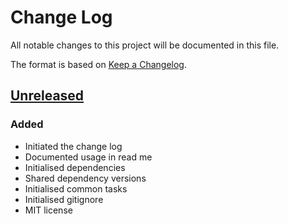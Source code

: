 # Change Log
All notable changes to this project will be documented in this file.

The format is based on [Keep a Changelog](http://keepachangelog.com/).

## [Unreleased]

### Added
- Initiated the change log
- Documented usage in read me
- Initialised dependencies
- Shared dependency versions
- Initialised common tasks
- Initialised gitignore
- MIT license

[Unreleased]: https://github.com/plumula/soles/compare/init...HEAD
